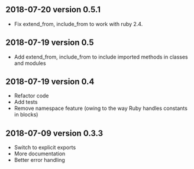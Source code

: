 ## 2018-07-20 version 0.5.1

* Fix extend_from, include_from to work with ruby 2.4.

## 2018-07-19 version 0.5

* Add extend_from, include_from to include imported methods in classes and modules

## 2018-07-19 version 0.4

* Refactor code
* Add tests
* Remove namespace feature (owing to the way Ruby handles constants in blocks)

## 2018-07-09 version 0.3.3

* Switch to explicit exports
* More documentation
* Better error handling